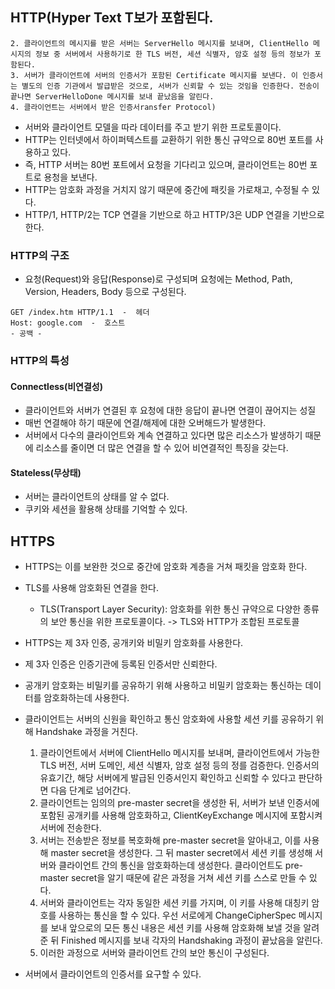 ## HTTP(Hyper Text T보가 포함된다.
    2. 클라이언트의 메시지를 받은 서버는 ServerHello 메시지를 보내며, ClientHello 메시지의 정보 중 서버에서 사용하기로 한 TLS 버전, 세션 식별자, 암호 설정 등의 정보가 포함된다.
    3. 서버가 클라이언트에 서버의 인증서가 포함된 Certificate 메시지를 보낸다. 이 인증서는 별도의 인증 기관에서 발급받은 것으로, 서버가 신뢰할 수 있는 것임을 인증한다. 전송이 끝나면 ServerHelloDone 메시지를 보내 끝났음을 알린다.
    4. 클라이언트는 서버에서 받은 인증서ransfer Protocol)
- 서버와 클라이언트 모델을 따라 데이터를 주고 받기 위한 프로토콜이다.
- HTTP는 인터넷에서 하이퍼텍스트를 교환하기 위한 통신 규약으로 80번 포트를 사용하고 있다.
- 즉, HTTP 서버는 80번 포트에서 요청을 기다리고 있으며, 클라이언트는 80번 포트로 용청을 보낸다.
- HTTP는 암호화 과정을 거치지 않기 때문에 중간에 패킷을 가로채고, 수정될 수 있다.
- HTTP/1, HTTP/2는 TCP 연결을 기반으로 하고 HTTP/3은 UDP 연결을 기반으로 한다.

### HTTP의 구조
- 요청(Request)와 응답(Response)로 구성되며 요청에는 Method, Path, Version, Headers, Body 등으로 구성된다.
```
GET /index.htm HTTP/1.1  -  헤더
Host: google.com  -  호스트
- 공백 -
```

### HTTP의 특성
#### Connectless(비연결성)
- 클라이언트와 서버가 연결된 후 요청에 대한 응답이 끝나면 연결이 끊어지는 성질
- 매번 연결해야 하기 때문에 연결/해제에 대한 오버해드가 발생한다.
- 서버에서 다수의 클라이언트와 계속 연결하고 있다면 많은 리소스가 발생하기 때문에 리소스를 줄이면 더 많은 연결을 할 수 있어 비연결적인 특징을 갖는다.

#### Stateless(무상태)
- 서버는 클라이언트의 상태를 알 수 없다.
- 쿠키와 세션을 활용해 상태를 기억할 수 있다.

## HTTPS
- HTTPS는 이를 보완한 것으로 중간에 암호화 계층을 거쳐 패킷을 암호화 한다.
- TLS를 사용해 암호화된 연결을 한다. 
    - TLS(Transport Layer Security): 암호화를 위한 통신 규약으로 다양한 종류의 보안 통신을 위한 프로토콜이다.
-> TLS와 HTTP가 조합된 프로토콜

    
- HTTPS는 제 3자 인증, 공개키와 비밀키 암호화를 사용한다.
- 제 3자 인증은 인증기관에 등록된 인증서만 신뢰한다.
- 공개키 암호화는 비밀키를 공유하기 위해 사용하고 비밀키 암호화는 통신하는 데이터를 암호화하는데 사용한다.
- 클라이언트는 서버의 신원을 확인하고 통신 암호화에 사용할 세션 키를 공유하기 위해 Handshake 과정을 거친다.
    1. 클라이언트에서 서버에 ClientHello 메시지를 보내며, 클라이언트에서 가능한 TLS 버전, 서버 도메인, 세션 식별자, 암호 설정 등의 정를 검증한다. 인증서의 유효기간, 해당 서버에게 발급된 인증서인지 확인하고 신뢰할 수 있다고 판단하면 다음 단계로 넘어간다.
    5. 클라이언트는 임의의 pre-master secret을 생성한 뒤, 서버가 보낸 인증서에 포함된 공개키를 사용해 암호화하고, ClientKeyExchange 메시지에 포함시켜 서버에 전송한다.
    6. 서버는 전송받은 정보를 복호화해 pre-master secret을 알아내고, 이를 사용해 master secret을 생성한다. 그 뒤 master secret에서 세션 키를 생성해 서버와 클라이언트 간의 통신을 암호화하는데 생성한다. 클라이언트도 pre-master secret을 알기 때문에 같은 과정을 거쳐 세션 키를 스스로 만들 수 있다.
    7. 서버와 클라이언트는 각자 동일한 세션 키를 가지며, 이 키를 사용해 대칭키 암호를 사용하는 통신을 할 수 있다. 우선 서로에게 ChangeCipherSpec 메시지를 보내 앞으로의 모든 통신 내용은 세션 키를 사용해 암호화해 보낼 것을 알려준 뒤 Finished 메시지를 보내 각자의 Handshaking 과정이 끝났음을 알린다.
    8. 이러한 과정으로 서버와 클라이언트 간의 보안 통신이 구성된다.
- 서버에서 클라이언트의 인증서를 요구할 수 있다.

